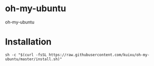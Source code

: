 # oh-my-ubuntu
oh-my-ubuntu

# Installation

```
sh -c "$(curl -fsSL https://raw.githubusercontent.com/kuixu/oh-my-ubuntu/master/install.sh)"
```
